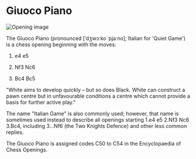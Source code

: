 # Giuoco Piano

![Opening image](https://www.thechesswebsite.com/wp-content/uploads/2015/08/the-giuoco-piano.jpg)

The Giuoco Piano (pronounced [ˈdʒwɔːko ˈpjaːno]; Italian for 'Quiet Game') is a chess opening beginning with the moves:



1. e4 e5

2. Nf3 Nc6

3. Bc4 Bc5

"White aims to develop quickly – but so does Black. White can construct a pawn centre but in unfavourable conditions a centre which cannot provide a basis for further active play."

The name "Italian Game" is also commonly used; however, that name is sometimes used instead to describe all openings starting 1.e4 e5 2.Nf3 Nc6 3.Bc4, including 3...Nf6 (the Two Knights Defence) and other less common replies.

The Giuoco Piano is assigned codes C50 to C54 in the Encyclopaedia of Chess Openings.